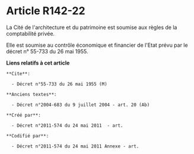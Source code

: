 # Article R142-22

La Cité de l'architecture et du patrimoine est soumise aux règles de la comptabilité privée.

Elle est soumise au contrôle économique et financier de l'Etat prévu par le décret n° 55-733 du 26 mai 1955.

**Liens relatifs à cet article**

	**Cite**:

	  - Décret n°55-733 du 26 mai 1955 (M)

	**Anciens textes**:

	  - Décret n°2004-683 du 9 juillet 2004 - art. 20 (Ab)

	**Créé par**:

	  - Décret n°2011-574 du 24 mai 2011  - art.

	**Codifié par**:

	  - Décret n°2011-574 du 24 mai 2011 Annexe - art.
